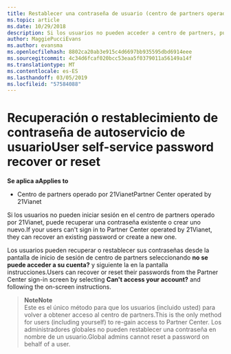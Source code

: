 ```yaml
---
title: Restablecer una contraseña de usuario (centro de partners operado por 21Vianet)
ms.topic: article
ms.date: 10/29/2018
description: Si los usuarios no pueden acceder a centro de partners, puede recuperar o restablecer sus contraseñas desde la pantalla de inicio de sesión.
author: MaggiePucciEvans
ms.author: evansma
ms.openlocfilehash: 8802ca20ab3e915c4d6697bb935595dbd6914eee
ms.sourcegitcommit: 4c34d6fcaf020bcc53eaa5f0379011a56149a14f
ms.translationtype: MT
ms.contentlocale: es-ES
ms.lasthandoff: 03/05/2019
ms.locfileid: "57584088"
---
```

# <a name="user-self-service-password-recover-or-reset"></a><span data-ttu-id="1189b-103">Recuperación o restablecimiento de contraseña de autoservicio de usuario</span><span class="sxs-lookup"><span data-stu-id="1189b-103">User self-service password recover or reset</span></span>

<span data-ttu-id="1189b-104">**Se aplica a**</span><span class="sxs-lookup"><span data-stu-id="1189b-104">**Applies to**</span></span>

-   <span data-ttu-id="1189b-105">Centro de partners operado por 21Vianet</span><span class="sxs-lookup"><span data-stu-id="1189b-105">Partner Center operated by 21Vianet</span></span>


<span data-ttu-id="1189b-106">Si los usuarios no pueden iniciar sesión en el centro de partners operado por 21Vianet, puede recuperar una contraseña existente o crear uno nuevo.</span><span class="sxs-lookup"><span data-stu-id="1189b-106">If your users can't sign in to Partner Center operated by 21Vianet, they can recover an existing password or create a new one.</span></span> 

<span data-ttu-id="1189b-107">Los usuarios pueden recuperar o restablecer sus contraseñas desde la pantalla de inicio de sesión de centro de partners seleccionando **no se puede acceder a su cuenta?** y siguiente la en la pantalla instrucciones.</span><span class="sxs-lookup"><span data-stu-id="1189b-107">Users can recover or reset their passwords from the Partner Center sign-in screen by selecting **Can't access your account?** and following the on-screen instructions.</span></span> 

><span data-ttu-id="1189b-108">**Note**</span><span class="sxs-lookup"><span data-stu-id="1189b-108">**Note**</span></span><br><span data-ttu-id="1189b-109">Este es el único método para que los usuarios (incluido usted) para volver a obtener acceso al centro de partners.</span><span class="sxs-lookup"><span data-stu-id="1189b-109">This is the only method for users (including yourself) to re-gain access to Partner Center.</span></span> <span data-ttu-id="1189b-110">Los administradores globales no pueden restablecer una contraseña en nombre de un usuario.</span><span class="sxs-lookup"><span data-stu-id="1189b-110">Global admins cannot reset a password on behalf of a user.</span></span>



 




